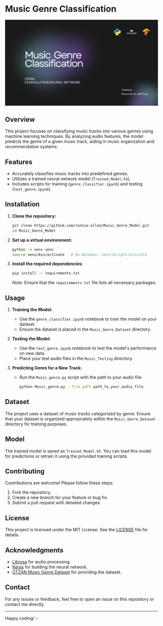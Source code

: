 
# Music Genre Classification

![Project Banner](Home_Banner.png)

## Overview

This project focuses on classifying music tracks into various genres using machine learning techniques. By analyzing audio features, the model predicts the genre of a given music track, aiding in music organization and recommendation systems.

## Features

- Accurately classifies music tracks into predefined genres.
- Utilizes a trained neural network model (`Trained_Model.h5`).
- Includes scripts for training (`genre_classifier.ipynb`) and testing (`test_genre.ipynb`).

## Installation

1.  **Clone the repository:**

	   ```bash 
	   git clone https://github.com/ronnie-allen/Music_Genre_Model.git
	   cd Music_Genre_Model
	   ```
 

2.  **Set up a virtual environment:**
    
    ```bash
    python -m venv venv
    source venv/bin/activate   # On Windows: venv\Scripts\activate
    
    ```
    
3.  **Install the required dependencies:**
    
    ```bash
    pip install -r requirements.txt
    
    ```
    
    _Note:_ Ensure that the `requirements.txt` file lists all necessary packages.
    

## Usage

1.  **Training the Model:**
    
    -   Use the `genre_classifier.ipynb` notebook to train the model on your dataset.
    -   Ensure the dataset is placed in the `Music_Genre_Dataset` directory.
2.  **Testing the Model:**
    
    -   Use the `test_genre.ipynb` notebook to test the model's performance on new data.
    -   Place your test audio files in the `Music_Testing` directory.
3.  **Predicting Genre for a New Track:**
    
    -   Run the `Music_genre.py` script with the path to your audio file:
        
        ```bash
        python Music_genre.py --file_path path_to_your_audio_file
        
        ```
        

## Dataset

The project uses a dataset of music tracks categorized by genre. Ensure that your dataset is organized appropriately within the `Music_Genre_Dataset` directory for training purposes.

## Model

The trained model is saved as `Trained_Model.h5`. You can load this model for predictions or retrain it using the provided training scripts.

## Contributing

Contributions are welcome! Please follow these steps:

1.  Fork the repository.
2.  Create a new branch for your feature or bug fix.
3.  Submit a pull request with detailed changes.

## License

This project is licensed under the MIT License. See the [LICENSE](https://chatgpt.com/c/LICENSE) file for details.

## Acknowledgments

-   [Librosa](https://librosa.org/) for audio processing.
-   [Keras](https://keras.io/) for building the neural network.
-   [GTZAN Music Genre Dataset](http://marsyas.info/downloads/datasets.html) for providing the dataset.

## Contact

For any issues or feedback, feel free to open an issue on this repository or contact me directly.

----------

Happy coding! 🎶
